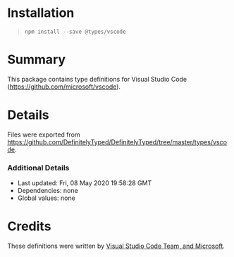 # Installation
> `npm install --save @types/vscode`

# Summary
This package contains type definitions for Visual Studio Code (https://github.com/microsoft/vscode).

# Details
Files were exported from https://github.com/DefinitelyTyped/DefinitelyTyped/tree/master/types/vscode.

### Additional Details
 * Last updated: Fri, 08 May 2020 19:58:28 GMT
 * Dependencies: none
 * Global values: none

# Credits
These definitions were written by [Visual Studio Code Team, and Microsoft](https://github.com/Microsoft).
